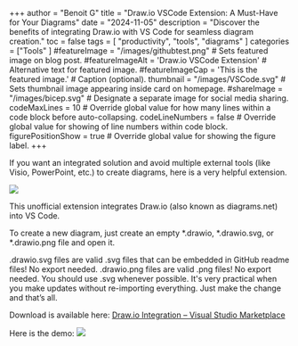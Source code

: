 +++
author = "Benoit G"
title = "Draw.io VSCode Extension: A Must-Have for Your Diagrams"
date = "2024-11-05"
description = "Discover the benefits of integrating Draw.io with VS Code for seamless diagram creation."
toc = false
tags = [
    "productivity", "tools", "diagrams"
]
categories = ["Tools"
]
#featureImage = "/images/githubtest.png" # Sets featured image on blog post.
#featureImageAlt = 'Draw.io VSCode Extension' # Alternative text for featured image.
#featureImageCap = 'This is the featured image.' # Caption (optional).
thumbnail = "/images/VSCode.svg" # Sets thumbnail image appearing inside card on homepage.
#shareImage = "/images/bicep.svg" # Designate a separate image for social media sharing.
codeMaxLines = 10 # Override global value for how many lines within a code block before auto-collapsing.
codeLineNumbers = false # Override global value for showing of line numbers within code block.
figurePositionShow = true # Override global value for showing the figure label.
+++

If you want an integrated solution and avoid multiple external tools (like Visio, PowerPoint, etc.) to create diagrams, here is a very helpful extension.
<!--more-->

<img src="/images/VSCode.svg">


This unofficial extension integrates Draw.io (also known as diagrams.net) into VS Code.

To create a new diagram, just create an empty *.drawio, *.drawio.svg, or *.drawio.png file and open it.

.drawio.svg files are valid .svg files that can be embedded in GitHub readme files! No export needed.
.drawio.png files are valid .png files! No export needed.
You should use .svg whenever possible. It's very practical when you make updates without re-importing everything. Just make the change and that’s all.

Download is available here: [Draw.io Integration – Visual Studio Marketplace](https://marketplace.visualstudio.com/items?itemName=hediet.vscode-drawio)

Here is the demo:
![](https://github.com/hediet/vscode-drawio/raw/HEAD/docs/demo.gif)

